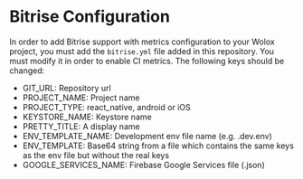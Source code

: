 # Bitrise Configuration

In order to add Bitrise support with metrics configuration to your Wolox project, you must add the `bitrise.yml` file added in this repository. You must modify it in order to enable CI metrics. The following keys should be changed:

- GIT_URL: Repository url
- PROJECT_NAME: Project name
- PROJECT_TYPE: react_native, android or iOS
- KEYSTORE_NAME: Keystore name
- PRETTY_TITLE: A display name
- ENV_TEMPLATE_NAME: Development env file name (e.g. .dev.env)
- ENV_TEMPLATE: Base64 string from a file which contains the same keys as the env file but without the real keys
- GOOGLE_SERVICES_NAME: Firebase Google Services file (.json)
